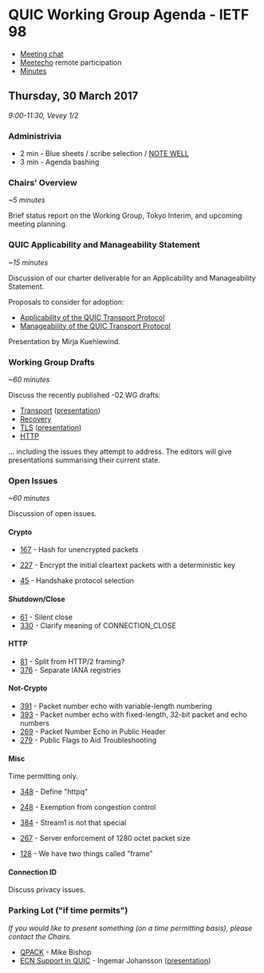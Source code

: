 # QUIC Working Group Agenda - IETF 98

* [Meeting chat](xmpp:quic@jabber.ietf.org?join)
* [Meetecho](http://www.meetecho.com/ietf98/quic) remote participation
* [Minutes](http://etherpad.tools.ietf.org:9000/p/notes-ietf-98-quic)


## Thursday, 30 March 2017

_9:00-11:30, Vevey 1/2_

### Administrivia

* 2 min - Blue sheets / scribe selection / [NOTE WELL](https://www.ietf.org/about/note-well.html)
* 3 min - Agenda bashing


### Chairs' Overview

_~5 minutes_

Brief status report on the Working Group, Tokyo Interim, and upcoming meeting planning.


### QUIC Applicability and Manageability Statement

_~15 minutes_

Discussion of our charter deliverable for an Applicability and Manageability Statement.

Proposals to consider for adoption:
* [Applicability of the QUIC Transport Protocol](https://tools.ietf.org/html/draft-kuehlewind-quic-applicability-00)
* [Manageability of the QUIC Transport Protocol](https://tools.ietf.org/html/draft-kuehlewind-quic-manageability-00)

Presentation by Mirja Kuehlewind.


### Working Group Drafts

_~60 minutes_

Discuss the recently published -02 WG drafts:

* [Transport](https://tools.ietf.org/html/draft-ietf-quic-transport-02) ([presentation](https://docs.google.com/presentation/d/1m72Z0Vt2Ruxxkq4DIzUr84Slv-cSosZA9ANSV1HAjFk/))
* [Recovery](https://tools.ietf.org/html/draft-ietf-quic-recovery-02)
* [TLS](https://tools.ietf.org/html/draft-ietf-quic-tls-02) ([presentation](https://docs.google.com/presentation/d/18ybWD1oHvcrGTuEWKbxiFf4oHwr6qRSnuXsn1VPPthg/))
* [HTTP](https://tools.ietf.org/html/draft-ietf-quic-http-02)

... including the issues they attempt to address. The editors will give presentations summarising
their current state.


### Open Issues

_~60 minutes_

Discussion of open issues.

#### Crypto

* [167](https://github.com/quicwg/base-drafts/issues/167) - Hash for unencrypted packets
* [227](https://github.com/quicwg/base-drafts/issues/227) - Encrypt the initial cleartext packets with a deterministic key

* [45](https://github.com/quicwg/base-drafts/issues/45) - Handshake protocol selection

#### Shutdown/Close

* [61](https://github.com/quicwg/base-drafts/issues/61) - Silent close
* [330](https://github.com/quicwg/base-drafts/issues/330) - Clarify meaning of CONNECTION_CLOSE

#### HTTP

* [81](https://github.com/quicwg/base-drafts/issues/81) - Split from HTTP/2 framing?
* [376](https://github.com/quicwg/base-drafts/pull/376) - Separate IANA registries

#### Not-Crypto

* [391](https://github.com/quicwg/base-drafts/pull/391) - Packet number echo with variable-length numbering
* [393](https://github.com/quicwg/base-drafts/pull/393) - Packet number echo with fixed-length, 32-bit packet and echo numbers  
* [269](https://github.com/quicwg/base-drafts/issues/269) - Packet Number Echo in Public Header
* [279](https://github.com/quicwg/base-drafts/issues/279) - Public Flags to Aid Troubleshooting

#### Misc

Time permitting only.

* [348](https://github.com/quicwg/base-drafts/pull/348) - Define "httpq"

* [248](https://github.com/quicwg/base-drafts/issues/248) - Exemption from congestion control
* [384](https://github.com/quicwg/base-drafts/pull/384) - Stream1 is not that special

* [267](https://github.com/quicwg/base-drafts/issues/267) - Server enforcement of 1280 octet packet size

* [128](https://github.com/quicwg/base-drafts/issues/128) - We have two things called "frame"

#### Connection ID

Discuss privacy issues.


### Parking Lot ("if time permits")

_If you would like to present something (on a time permitting basis), please contact the Chairs._

* [QPACK](https://tools.ietf.org/html/draft-bishop-quic-http-and-qpack-02) - Mike Bishop
* [ECN Support in QUIC](https://tools.ietf.org/html/draft-johansson-quic-ecn-01) - Ingemar Johansson ([presentation](ECN.pdf))
